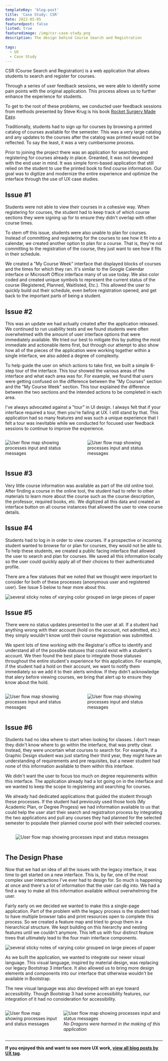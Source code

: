 ```yaml
---
templateKey: 'blog-post'
title: 'Case Study: CSR'
date: 2022-05-05
featuredpost: false
listed: true
featuredimage: /img/csr-case-study.png
description: The design behind Course Search and Registration
  
tags:
  - UX
  - Case Study
---
```


CSR (Course Search and Registration) is a web application that allows students to search and register for courses.

Through a series of user feedback sessions, we were able to identify some pain points with the original application. This process allows us to further enhance the experience for students.

To get to the root of these problems, we conducted user feedback sessions from methods presented by Steve Krug is his book [Rocket Surgery Made Easy](https://sensible.com/rocket-surgery-made-easy/).

Traditionally, students had to sign up for courses by browsing a printed catalog of courses available for the semester. This was a very large catalog and any updates to the courses after the catalog was printed would not be reflected. To say the least, it was a very cumbersome process. 

Prior to joining the project there was an application for searching and registering for courses already in place. Greanted, it was not developed with the end user in mind. It was simple form-based application that still relied on the student to use the printed book to find course information. Our goal was to digitize and modernize the entire experience and optimize the interface through the use of UX case studies.


## Issue #1
Students were not able to view their courses in a cohesive way. When registering for courses, the student had to keep track of which course sections they were signing up for to ensure they didn't overlap with other course times.

To stem off this issue, students were also unable to plan for courses. Instead of committing and registering for the courses to see how it fit into a calendar, we created another option to plan for a course. That is, they're not committing to the registration of the course, they just want to see how it fits in their schedule.

We created a "My Course Week" interface that displayed blocks of courses and the times for which they ran. It's similar to the Google Calendar interface or Microsoft Office interface many of us use today. We also color coded and created unique symbols to represent the current status of the course (Registered, Planned, Waitlisted, Etc.). This allowed the user to quickly build out their schedule, even before registration opened, and get back to the important parts of being a student.

## Issue #2
This was an update we had actually created after the application released. We continued to run usability tests and we found students were often overwhelmed with the amount of user interface options that were immediately available. We tried our best to mitigate this by putting the most immediate and actionable items first, but through our attempt to also show how all of the pieces of the application were working together within a single interface, we also added a degree of complexity.

To help guide the user on which actions to take first, we built a simple 6-step tour of the interface. This tour showed the various areas of the interface and what each area was for. For example, we found that users were getting confused on the difference between the "My Courses" section and the "My Course Week" section. This tour explained the difference between the two sections and the intended actions to be completed in each area.

I've always advocated against a "tour" in UI design. I always felt that if your interface required a tour, then you're failing at UX. I still stand by that. This application had so many features and was such a unique experience that I felt a tour was inevitable while we conducted for focused user feedback sessions to continue to improve the experience.

<div class="columns is-mobile widealign">
<div class="column is-6">

![User flow map showing processes input and status messages](/img/csr1.png)

</div>
<div class="column is-6">

![User flow map showing processes input and status messages](/img/CSRpreview.png)

</div>
</div>

## Issue #3
Very little course information was available as part of the old online tool. After finding a course in the online tool, the student had to refer to other materials to learn more about the course such as the course description, the professor, required books, etc. We digitized all this data and created an interface button on all course instances that allowed the user to view course details.

## Issue #4
Students had to log in in order to view courses. If a prospective or incoming student wanted to browse for or plan for courses, they would not be able to. To help these students, we created a public facing interface that allowed the user to search and plan for courses. We saved all this information locally so the user could quickly apply all of their choices to their authenticated profile.

There are a few statuses that we noted that we thought were important to consider for both of these processes (anonymous user and registered user). See Issue 5 below to hear more about this.

![several sticky notes of varying color grouped on large pieces of paper](/img/csr4.jpg)

## Issue #5
There were no status updates presented to the user at all. If a student had anything wrong with their account (hold on the account, not admitted, etc.) they simply wouldn't know until their course registration was submitted. 

We spent lots of time working with the Registrar's office to identify and understand all of the possible statuses that could exist with a student's account. We then found the best place to integrate those statuses throughout the entire student's experience for this application. For example, if the student had a hold on their account, we want to notify them immediately so we add it to their alerts window. If they didn't acknowledge that alery before viewing courses, we bring that alert up to ensure they know about the hold.

<div class="columns is-mobile widealign">
<div class="column is-8">

![User flow map showing processes input and status messages](/img/csr-status-1.png)

</div>
<div class="column is-4">

![User flow map showing processes input and status messages](/img/csr-settings.png)

</div>
</div>


## Issue #6

Students had no idea where to start when looking for classes. I don't mean they didn't know where to go within the interface, that was pretty clear. Instead, they were uncertain what courses to search for. For example, if a Graphic Design student was just starting their third year, they might have an understanding of requirements and pre requisites, but a newer student had none of this information available to them within this interface.

We didn't want the user to focus too much on degree requirements within this interface. The application already had a lot going on in the interface and we wanted to keep the scope to registering and searching for courses.

We already had dedicated applications that guided the student through these processes. If the student had previously used those tools (My Academic Plan, or Degree Progess) we had information available to us that could help the user start their search and registraiton process by integrating the two applications and pull any courses they had planned for the selected semester to populate their planned course pool with their selected courses.

<div class="columns is-mobile widealign">
<div class="column is-2">


</div>
<div class="column is-8">

![User flow map showing processes input and status messages](/img/csr-planned-courses.png)

</div>
<div class="column is-2">


</div>
</div>

## The Design Phase
Now that we had an idea of all the issues with the legacy interface, it was time to get started on a new interface. This is, by far, one of the most complex user interactions I've ever had to design for. So much is happening at once and there's a lot of information that the user can dig into. We had a find a way to make all this information available without overwhelming the user.

Fairly early on we decided we wanted to make this a single-page application. Part of the problem with the legacy process is the student had to have multiple browser tabs and print resources open to complete this process. So we created a feature map and tried to group them in a hierarchical structure. We kept building on this hierarchy and nesting features until we couldn't anymore. This left us with four distinct feature trees that ultimately lead to the four main interface components.

![several sticky notes of varying color grouped on large pieces of paper](/img/csr3.png)

As we built the application, we wanted to integrate our newer visual language. This visual language, inspired by material design, was replacing our legacy Bootstrap 3 interface. It also allowed us to bring more design elements and components into our interface that otherwise wouldn't be available in Bootstrap.

The new visual language was also developed with an eye toward accessibility. Though Bootstrap 3 had some accessibility features, our integration of it had no consideration for accessibility.

<div class="columns is-mobile widealign">
<div class="column is-6">

![User flow map showing processes input and status messages](/img/csr2.png)

</div>
<div class="column is-6">

![User flow map showing processes input and status messages](/img/csr5.png)
*No Dragons were harmed in the making of this application*
</div>
</div>

***

**If you enjoyed this and want to see more UX work, [view all blog posts by UX tag](https://joshuasalazar.net/tags/ux/).**